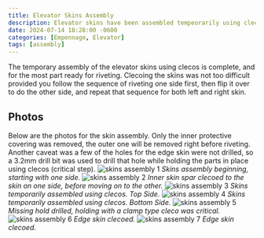 ```yaml
---
title: Elevator Skins Assembly
description: Elevator skins have been assembled tempeorarily using clecos.
date: 2024-07-14 18:28:00 -0600
categories: [Empennage, Elevator]
tags: [assembly]
---
```


The temporary assembly of the elevator skins using clecos is complete, and for the most part ready for riveting. Clecoing the skins was not too difficult provided you follow the sequence of riveting one side first, then flip it over to do the other side, and repeat that sequence for both left and right skin.

## Photos
Below are the photos for the skin assembly. Only the inner protective covering was removed, the outer one will be removed right before riveting. Another caveat was a few of the holes for the edge skin were not drilled, so a 3.2mm drill bit was used to drill that hole while holding the parts in place using clecos (critical step).
![skins assembly 1](/assets/img/posts/empennage/elevator/skins-assembly-1.jpg)
_Skins assembly beginning, starting with one side._
![skins assembly 2](/assets/img/posts/empennage/elevator/skins-assembly-2.jpg)
_Inner skin spar clecoed to the skin on one side, before moving on to the other._
![skins assembly 3](/assets/img/posts/empennage/elevator/skins-assembly-3.jpg)
_Skins temporarily assembled using clecos. Top Side._
![skins assembly 4](/assets/img/posts/empennage/elevator/skins-assembly-4.jpg)
_Skins temporarily assembled using clecos. Bottom Side._
![skins assembly 5](/assets/img/posts/empennage/elevator/skins-assembly-5.jpg)
_Missing hold drilled, holding with a clamp type cleco was critical._
![skins assembly 6](/assets/img/posts/empennage/elevator/skins-assembly-6.jpg)
_Edge skin clecoed._
![skins assembly 7](/assets/img/posts/empennage/elevator/skins-assembly-7.jpg)
_Edge skin clecoed._
